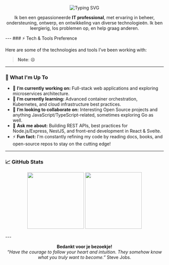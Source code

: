 <!-- Banner or Typing SVG -->
<p align="center">
  <img src="https://readme-typing-svg.herokuapp.com?size=24&color=458588&center=true&vCenter=true&width=600&lines=Hallo,+Ik+ben+Andre+Stoop!;ICT+Professional;Open+Source+Liefhebber;Altijd+Nieuwe+Dingen+Leren" alt="Typing SVG" />
</p>
<!-- Introduction -->
<p align="center">
  Ik ben een gepassioneerde <strong>IT professional</strong>, met ervaring in beheer, ondersteuning, ontwerp, en ontwikkeling van diverse technologieën. Ik ben leergierig, los problemen op, en help graag anderen.
</p>
---
### ⚡ Tech & Tools Preference

Here are some of the technologies and tools I’ve been working with:

> **Note**: 😄
---
### 🚀 What I'm Up To

- 🔭 **I’m currently working on:** Full-stack web applications and exploring microservices architecture.
- 🌱 **I’m currently learning:** Advanced container orchestration, Kubernetes, and cloud infrastructure best practices.
- 👯 **I’m looking to collaborate on:** Interesting Open Source projects and anything JavaScript/TypeScript-related, sometimes exploring Go as well.
- 💬 **Ask me about:** Building REST APIs, best practices for Node.js/Express, NestJS, and front-end development in React & Svelte.
- ⚡ **Fun fact:** I'm constantly refining my code by reading docs, books, and open-source repos to stay on the cutting edge!
---
### 📈 GitHub Stats
<p align="center">
  <img src="https://github-readme-stats.vercel.app/api?username=ustoopia&show_icons=true&theme=gruvbox" height="180em" />
  <img src="https://github-readme-stats.vercel.app/api/top-langs/?username=ustoopia&layout=compact&theme=gruvbox" height="180em" />
</p>
---
<p align="center">
  <strong>Bedankt voor je bezoekje!</strong><br>
  <em>“Have the courage to follow your heart and intuition. They somehow know what you truly want to become.”</em> Steve Jobs.
</p>
